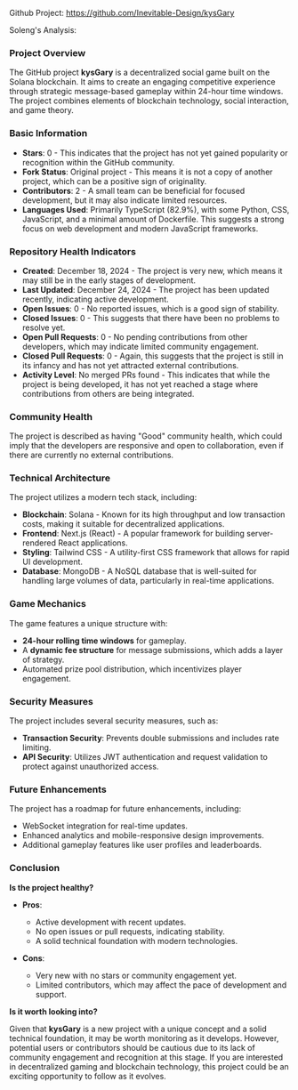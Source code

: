 Github Project: https://github.com/Inevitable-Design/kysGary

Soleng's Analysis:

### Project Overview

The GitHub project **kysGary** is a decentralized social game built on the Solana blockchain. It aims to create an engaging competitive experience through strategic message-based gameplay within 24-hour time windows. The project combines elements of blockchain technology, social interaction, and game theory.

### Basic Information

- **Stars**: 0 - This indicates that the project has not yet gained popularity or recognition within the GitHub community.
- **Fork Status**: Original project - This means it is not a copy of another project, which can be a positive sign of originality.
- **Contributors**: 2 - A small team can be beneficial for focused development, but it may also indicate limited resources.
- **Languages Used**: Primarily TypeScript (82.9%), with some Python, CSS, JavaScript, and a minimal amount of Dockerfile. This suggests a strong focus on web development and modern JavaScript frameworks.

### Repository Health Indicators

- **Created**: December 18, 2024 - The project is very new, which means it may still be in the early stages of development.
- **Last Updated**: December 24, 2024 - The project has been updated recently, indicating active development.
- **Open Issues**: 0 - No reported issues, which is a good sign of stability.
- **Closed Issues**: 0 - This suggests that there have been no problems to resolve yet.
- **Open Pull Requests**: 0 - No pending contributions from other developers, which may indicate limited community engagement.
- **Closed Pull Requests**: 0 - Again, this suggests that the project is still in its infancy and has not yet attracted external contributions.
- **Activity Level**: No merged PRs found - This indicates that while the project is being developed, it has not yet reached a stage where contributions from others are being integrated.

### Community Health

The project is described as having "Good" community health, which could imply that the developers are responsive and open to collaboration, even if there are currently no external contributions.

### Technical Architecture

The project utilizes a modern tech stack, including:

- **Blockchain**: Solana - Known for its high throughput and low transaction costs, making it suitable for decentralized applications.
- **Frontend**: Next.js (React) - A popular framework for building server-rendered React applications.
- **Styling**: Tailwind CSS - A utility-first CSS framework that allows for rapid UI development.
- **Database**: MongoDB - A NoSQL database that is well-suited for handling large volumes of data, particularly in real-time applications.

### Game Mechanics

The game features a unique structure with:

- **24-hour rolling time windows** for gameplay.
- A **dynamic fee structure** for message submissions, which adds a layer of strategy.
- Automated prize pool distribution, which incentivizes player engagement.

### Security Measures

The project includes several security measures, such as:

- **Transaction Security**: Prevents double submissions and includes rate limiting.
- **API Security**: Utilizes JWT authentication and request validation to protect against unauthorized access.

### Future Enhancements

The project has a roadmap for future enhancements, including:

- WebSocket integration for real-time updates.
- Enhanced analytics and mobile-responsive design improvements.
- Additional gameplay features like user profiles and leaderboards.

### Conclusion

**Is the project healthy?**

- **Pros**:
  - Active development with recent updates.
  - No open issues or pull requests, indicating stability.
  - A solid technical foundation with modern technologies.

- **Cons**:
  - Very new with no stars or community engagement yet.
  - Limited contributors, which may affect the pace of development and support.

**Is it worth looking into?**

Given that **kysGary** is a new project with a unique concept and a solid technical foundation, it may be worth monitoring as it develops. However, potential users or contributors should be cautious due to its lack of community engagement and recognition at this stage. If you are interested in decentralized gaming and blockchain technology, this project could be an exciting opportunity to follow as it evolves.
